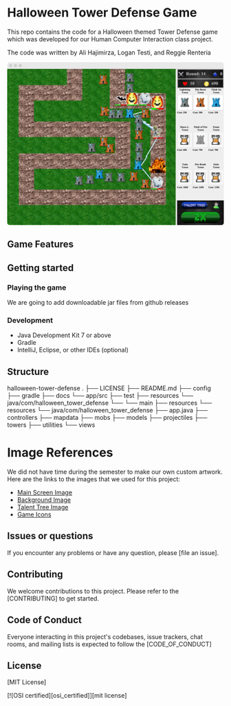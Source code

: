 # Halloween Tower Defense Game

This repo contains the code for a Halloween themed Tower Defense game which was developed for our Human Computer Interaction class project.

<!-- TODO Add Github username and links -->
The code was written by Ali Hajimirza, Logan Testi, and Reggie Renteria

![Game play image](docs/assets/gameplay.png)

## Game Features

 <!-- TODO  Add description about the game features-->

## Getting started

### Playing the game

<!-- TODO -->
We are going to add downloadable jar files from github releases

### Development

- Java Development Kit 7 or above
- Gradle
- IntelliJ, Eclipse, or other IDEs (optional)

## Structure

halloween-tower-defense
.
├── LICENSE
├── README.md
├── config
├── gradle
├── docs
└── app/src
    ├── test
        ├── resources
        └── java/com/halloween_tower_defense
            └──
    └── main
        ├── resources
            └── resources
        └── java/com/halloween_tower_defense
            ├── app.java
            ├── controllers
            ├── mapdata
            ├── mobs
            ├── models
            ├── projectiles
            ├── towers
            ├── utilities
            └── views


# Image References

We did not have time during the semester to make our own custom artwork. Here are the links to the images that we used for this project:

- [Main Screen Image](http://blog.bioware.com/wp-content/uploads/2012/10/HalloweenPromo.jpg)
- [Background Image](http://www.finewallpaperss.com/wp-content/uploads/2012/10/halloween.jpg)
- [Talent Tree Image](http://image.yaymicro.com/rz_512x512/0/56a/fairy-tale-castle-56a481.jpg)
- [Game Icons](http://www.sc2mapster.com/media/images/48/16/WoW_Icons.jpg)

## Issues or questions

If you encounter any problems or have any question, please [file an issue].

## Contributing

We welcome contributions to this project. Please refer to the [CONTRIBUTING] to get started.

## Code of Conduct

Everyone interacting in this project's codebases, issue trackers,
chat rooms, and mailing lists is expected to follow the [CODE_OF_CONDUCT]

## License

[MIT License]

[![OSI certified][osi_certified]][mit license]
